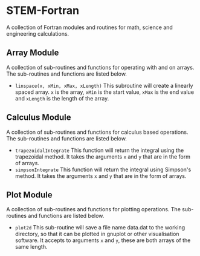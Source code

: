 # STEM-Fortran
A collection of Fortran modules and routines for math, science and engineering calculations.

## Array Module
A collection of sub-routines and functions for operating with and on arrays. The sub-routines and functions are listed below.

- ```linspace(x, xMin, xMax, xLength)``` This subroutine will create a linearly spaced array. ```x``` is the array, ```xMin``` is the start value, ```xMax``` is the end value and ```xLength``` is the length of the array.

## Calculus Module
A collection of sub-routines and functions for calculus based operations. The sub-routines and functions are listed below.
- ```trapezoidalIntegrate``` This function will return the integral using the trapezoidal method. It takes the arguments ```x``` and ```y``` that are in the form of arrays.
- ```simpsonIntegrate``` This function will return the integral using Simpson's method. It takes the arguments ```x``` and ```y``` that are in the form of arrays.

## Plot Module
A collection of sub-routines and functions for plotting operations. The sub-routines and functions are listed below.
- ```plot2d``` This sub-routine will save a file name data.dat to the working directory, so that it can be plotted in gnuplot or other visualisation software. It accepts to arguments ```x``` and ```y```, these are both arrays of the same length.
